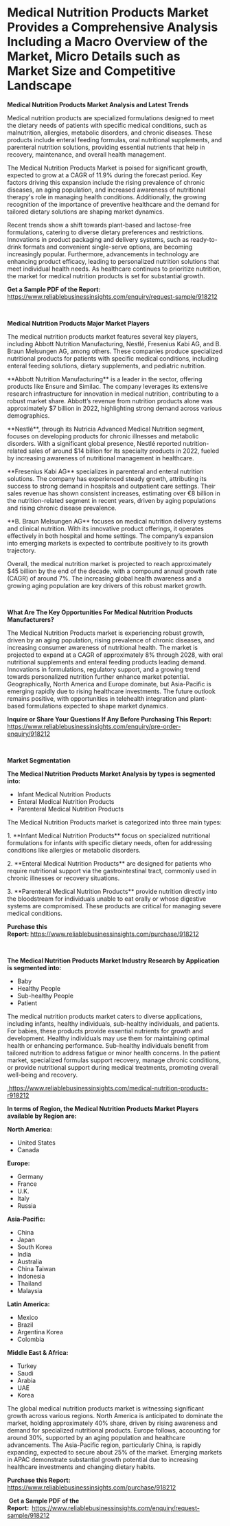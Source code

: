 <p><h1>Medical Nutrition Products Market Provides a Comprehensive Analysis Including a Macro Overview of the Market, Micro Details such as Market Size and Competitive Landscape</h1></p><p><strong>Medical Nutrition Products Market Analysis and Latest Trends</strong></p>
<p><p>Medical nutrition products are specialized formulations designed to meet the dietary needs of patients with specific medical conditions, such as malnutrition, allergies, metabolic disorders, and chronic diseases. These products include enteral feeding formulas, oral nutritional supplements, and parenteral nutrition solutions, providing essential nutrients that help in recovery, maintenance, and overall health management.</p><p>The Medical Nutrition Products Market is poised for significant growth, expected to grow at a CAGR of 11.9% during the forecast period. Key factors driving this expansion include the rising prevalence of chronic diseases, an aging population, and increased awareness of nutritional therapy's role in managing health conditions. Additionally, the growing recognition of the importance of preventive healthcare and the demand for tailored dietary solutions are shaping market dynamics.</p><p>Recent trends show a shift towards plant-based and lactose-free formulations, catering to diverse dietary preferences and restrictions. Innovations in product packaging and delivery systems, such as ready-to-drink formats and convenient single-serve options, are becoming increasingly popular. Furthermore, advancements in technology are enhancing product efficacy, leading to personalized nutrition solutions that meet individual health needs. As healthcare continues to prioritize nutrition, the market for medical nutrition products is set for substantial growth.</p></p>
<p><strong>Get a Sample PDF of the Report:&nbsp;</strong> <a href="https://www.reliablebusinessinsights.com/enquiry/request-sample/918212?utm_campaign=2190&utm_medium=2&utm_source=Github&utm_content=ia&utm_term=17042025&utm_id=medical-nutrition-products">https://www.reliablebusinessinsights.com/enquiry/request-sample/918212</a></p>
<p>&nbsp;</p>
<p><strong>Medical Nutrition Products Major Market Players</strong></p>
<p><p>The medical nutrition products market features several key players, including Abbott Nutrition Manufacturing, Nestlé, Fresenius Kabi AG, and B. Braun Melsungen AG, among others. These companies produce specialized nutritional products for patients with specific medical conditions, including enteral feeding solutions, dietary supplements, and pediatric nutrition.</p><p>**Abbott Nutrition Manufacturing** is a leader in the sector, offering products like Ensure and Similac. The company leverages its extensive research infrastructure for innovation in medical nutrition, contributing to a robust market share. Abbott’s revenue from nutrition products alone was approximately $7 billion in 2022, highlighting strong demand across various demographics.</p><p>**Nestlé**, through its Nutricia Advanced Medical Nutrition segment, focuses on developing products for chronic illnesses and metabolic disorders. With a significant global presence, Nestlé reported nutrition-related sales of around $14 billion for its specialty products in 2022, fueled by increasing awareness of nutritional management in healthcare.</p><p>**Fresenius Kabi AG** specializes in parenteral and enteral nutrition solutions. The company has experienced steady growth, attributing its success to strong demand in hospitals and outpatient care settings. Their sales revenue has shown consistent increases, estimating over €8 billion in the nutrition-related segment in recent years, driven by aging populations and rising chronic disease prevalence.</p><p>**B. Braun Melsungen AG** focuses on medical nutrition delivery systems and clinical nutrition. With its innovative product offerings, it operates effectively in both hospital and home settings. The company’s expansion into emerging markets is expected to contribute positively to its growth trajectory.</p><p>Overall, the medical nutrition market is projected to reach approximately $45 billion by the end of the decade, with a compound annual growth rate (CAGR) of around 7%. The increasing global health awareness and a growing aging population are key drivers of this robust market growth.</p></p>
<p>&nbsp;</p>
<p><strong>What Are The Key Opportunities For Medical Nutrition Products Manufacturers?</strong></p>
<p><p>The Medical Nutrition Products market is experiencing robust growth, driven by an aging population, rising prevalence of chronic diseases, and increasing consumer awareness of nutritional health. The market is projected to expand at a CAGR of approximately 8% through 2028, with oral nutritional supplements and enteral feeding products leading demand. Innovations in formulations, regulatory support, and a growing trend towards personalized nutrition further enhance market potential. Geographically, North America and Europe dominate, but Asia-Pacific is emerging rapidly due to rising healthcare investments. The future outlook remains positive, with opportunities in telehealth integration and plant-based formulations expected to shape market dynamics.</p></p>
<p><strong>Inquire or Share Your Questions If Any Before Purchasing This Report:</strong> <a href="https://www.reliablebusinessinsights.com/enquiry/pre-order-enquiry/918212?utm_campaign=2190&utm_medium=2&utm_source=Github&utm_content=ia&utm_term=17042025&utm_id=medical-nutrition-products">https://www.reliablebusinessinsights.com/enquiry/pre-order-enquiry/918212</a></p>
<p>&nbsp;</p>
<p><strong>Market Segmentation</strong></p>
<p><strong>The Medical Nutrition Products Market Analysis by types is segmented into:</strong></p>
<p><ul><li>Infant Medical Nutrition Products</li><li>Enteral Medical Nutrition Products</li><li>Parenteral Medical Nutrition Products</li></ul></p>
<p><p>The Medical Nutrition Products market is categorized into three main types: </p><p>1. **Infant Medical Nutrition Products** focus on specialized nutritional formulations for infants with specific dietary needs, often for addressing conditions like allergies or metabolic disorders. </p><p>2. **Enteral Medical Nutrition Products** are designed for patients who require nutritional support via the gastrointestinal tract, commonly used in chronic illnesses or recovery situations. </p><p>3. **Parenteral Medical Nutrition Products** provide nutrition directly into the bloodstream for individuals unable to eat orally or whose digestive systems are compromised. These products are critical for managing severe medical conditions.</p></p>
<p><strong>Purchase this Report:&nbsp;</strong><a href="https://www.reliablebusinessinsights.com/purchase/918212?utm_campaign=2190&utm_medium=2&utm_source=Github&utm_content=ia&utm_term=17042025&utm_id=medical-nutrition-products">https://www.reliablebusinessinsights.com/purchase/918212</a></p>
<p>&nbsp;</p>
<p><strong>The Medical Nutrition Products Market Industry Research by Application is segmented into:</strong></p>
<p><ul><li>Baby</li><li>Healthy People</li><li>Sub-healthy People</li><li>Patient</li></ul></p>
<p><p>The medical nutrition products market caters to diverse applications, including infants, healthy individuals, sub-healthy individuals, and patients. For babies, these products provide essential nutrients for growth and development. Healthy individuals may use them for maintaining optimal health or enhancing performance. Sub-healthy individuals benefit from tailored nutrition to address fatigue or minor health concerns. In the patient market, specialized formulas support recovery, manage chronic conditions, or provide nutritional support during medical treatments, promoting overall well-being and recovery.</p></p>
<p><a href="https://www.reliablebusinessinsights.com/medical-nutrition-products-r918212?utm_campaign=2190&utm_medium=2&utm_source=Github&utm_content=ia&utm_term=17042025&utm_id=medical-nutrition-products">&nbsp;https://www.reliablebusinessinsights.com/medical-nutrition-products-r918212</a></p>
<p><strong>In terms of Region, the Medical Nutrition Products Market Players available by Region are:</strong></p>
<p>
    <p> <strong> North America: </strong>
        <ul>
            <li>United States</li>
            <li>Canada</li>
        </ul>
        </p> 
    <p> <strong> Europe: </strong>
        <ul>
            <li>Germany</li>
            <li>France</li>
            <li>U.K.</li>
            <li>Italy</li>
            <li>Russia</li>
        </ul>
        </p> 
    <p> <strong> Asia-Pacific: </strong>
        <ul>
            <li>China</li>
            <li>Japan</li>
            <li>South Korea</li>
            <li>India</li>
            <li>Australia</li>
            <li>China Taiwan</li>
            <li>Indonesia</li>
            <li>Thailand</li>
            <li>Malaysia</li>
        </ul>
        </p> 
    <p> <strong> Latin America: </strong>
        <ul>
            <li>Mexico</li>
            <li>Brazil</li>
            <li>Argentina Korea</li>
            <li>Colombia</li>
        </ul>
        </p> 
    <p> <strong> Middle East & Africa: </strong>
        <ul>
            <li>Turkey</li>
            <li>Saudi</li>
            <li>Arabia</li>
            <li>UAE</li>
            <li>Korea</li>
        </ul>
    </p>
    </p>
<p><p>The global medical nutrition products market is witnessing significant growth across various regions. North America is anticipated to dominate the market, holding approximately 40% share, driven by rising awareness and demand for specialized nutritional products. Europe follows, accounting for around 30%, supported by an aging population and healthcare advancements. The Asia-Pacific region, particularly China, is rapidly expanding, expected to secure about 25% of the market. Emerging markets in APAC demonstrate substantial growth potential due to increasing healthcare investments and changing dietary habits.</p></p>
<p><strong>Purchase this Report: </strong><a href="https://www.reliablebusinessinsights.com/purchase/918212?utm_campaign=2190&utm_medium=2&utm_source=Github&utm_content=ia&utm_term=17042025&utm_id=medical-nutrition-products">https://www.reliablebusinessinsights.com/purchase/918212</a></p>
<p>&nbsp;<strong>Get a Sample PDF of the Report:&nbsp;&nbsp;</strong><a href="https://www.reliablebusinessinsights.com/enquiry/request-sample/918212?utm_campaign=2190&utm_medium=2&utm_source=Github&utm_content=ia&utm_term=17042025&utm_id=medical-nutrition-products">https://www.reliablebusinessinsights.com/enquiry/request-sample/918212</a></p>
<p><strong></strong></p>
<p><p></p><p></p><p></p></p>